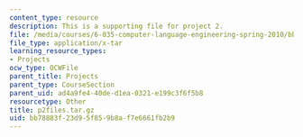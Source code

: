 ```yaml
---
content_type: resource
description: This is a supporting file for project 2.
file: /media/courses/6-035-computer-language-engineering-spring-2010/bb78883f23d95f859b8af7e6661fb2b9_p2files.tar.gz
file_type: application/x-tar
learning_resource_types:
- Projects
ocw_type: OCWFile
parent_title: Projects
parent_type: CourseSection
parent_uid: ad4a9fe4-40de-d1ea-0321-e199c3f6f5b8
resourcetype: Other
title: p2files.tar.gz
uid: bb78883f-23d9-5f85-9b8a-f7e6661fb2b9
---
```

